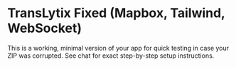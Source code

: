 # TransLytix Fixed (Mapbox, Tailwind, WebSocket)

This is a working, minimal version of your app for quick testing in case your ZIP was corrupted.
See chat for exact step-by-step setup instructions.